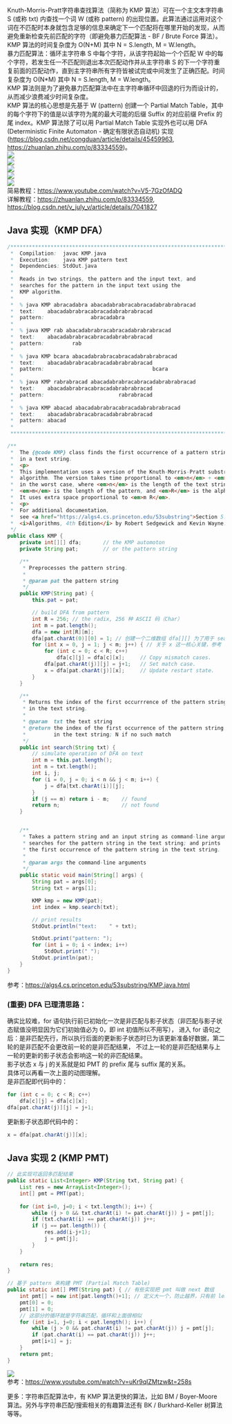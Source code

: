 Knuth-Morris-Pratt字符串查找算法（简称为 KMP 算法）可在一个主文本字符串 S (或称 txt) 内查找一个词 W (或称 pattern) 的出现位置。此算法通过运用对这个词在不匹配时本身就包含足够的信息来确定下一个匹配将在哪里开始的发现，从而避免重新检查先前匹配的字符（即避免暴力匹配算法 - BF / Brute Force 算法）。KMP 算法的时间复杂度为 O(N+M) 其中 N = S.length, M = W.length。  
暴力匹配算法：循环主字符串 S 中每个字符，从该字符起始一个个匹配 W 中的每个字符，若发生任一不匹配则退出本次匹配动作并从主字符串 S 的下一个字符重复前面的匹配动作，直到主字符串所有字符皆被试完或中间发生了正确匹配。时间复杂度为 O(N*M) 其中 N = S.length, M = W.length。  
KMP 算法则是为了避免暴力匹配算法中在主字符串循环中回退的行为而设计的，从而减少浪费减少时间复杂度。  
KMP 算法的核心思想是先基于 W (pattern) 创建一个 Partial Match Table，其中的每个字符下的值是以该字符为尾的最大可能的后缀 Suffix 的对应前缀 Prefix 的尾 index。KMP 算法除了可以用 Partial Match Table 实现外也可以用 DFA (Deterministic Finite Automaton - 确定有限状态自动机) 实现 (https://blog.csdn.net/congduan/article/details/45459963, https://zhuanlan.zhihu.com/p/83334559)。  
![](KMP(PMT).png)  
![](KMP(Example).png)  
![](KMP(DFA).png)  
![](KMP(DFA2).png)  
![](KMP(DFA3).webp)  
简易教程：https://www.youtube.com/watch?v=V5-7GzOfADQ  
详解教程：https://zhuanlan.zhihu.com/p/83334559, https://blog.csdn.net/v_july_v/article/details/7041827  
    
  
  
## Java 实现（KMP DFA）
```java
/******************************************************************************
 *  Compilation:  javac KMP.java
 *  Execution:    java KMP pattern text
 *  Dependencies: StdOut.java
 *
 *  Reads in two strings, the pattern and the input text, and
 *  searches for the pattern in the input text using the
 *  KMP algorithm.
 *
 *  % java KMP abracadabra abacadabrabracabracadabrabrabracad
 *  text:    abacadabrabracabracadabrabrabracad 
 *  pattern:               abracadabra          
 *
 *  % java KMP rab abacadabrabracabracadabrabrabracad
 *  text:    abacadabrabracabracadabrabrabracad 
 *  pattern:         rab
 *
 *  % java KMP bcara abacadabrabracabracadabrabrabracad
 *  text:    abacadabrabracabracadabrabrabracad 
 *  pattern:                                   bcara
 *
 *  % java KMP rabrabracad abacadabrabracabracadabrabrabracad 
 *  text:    abacadabrabracabracadabrabrabracad
 *  pattern:                        rabrabracad
 *
 *  % java KMP abacad abacadabrabracabracadabrabrabracad
 *  text:    abacadabrabracabracadabrabrabracad
 *  pattern: abacad
 *
 ******************************************************************************/

/**
 *  The {@code KMP} class finds the first occurrence of a pattern string
 *  in a text string.
 *  <p>
 *  This implementation uses a version of the Knuth-Morris-Pratt substring search
 *  algorithm. The version takes time proportional to <em>n</em> + <em>m R</em>
 *  in the worst case, where <em>n</em> is the length of the text string,
 *  <em>m</em> is the length of the pattern, and <em>R</em> is the alphabet size.
 *  It uses extra space proportional to <em>m R</em>.
 *  <p>
 *  For additional documentation,
 *  see <a href="https://algs4.cs.princeton.edu/53substring">Section 5.3</a> of
 *  <i>Algorithms, 4th Edition</i> by Robert Sedgewick and Kevin Wayne.
 */
public class KMP {
    private int[][] dfa;       // the KMP automoton
    private String pat;        // or the pattern string

    /**
     * Preprocesses the pattern string.
     *
     * @param pat the pattern string
     */
    public KMP(String pat) {
        this.pat = pat;

        // build DFA from pattern
        int R = 256; // the radix, 256 种 ASCII 码（Char）
        int m = pat.length();
        dfa = new int[R][m]; 
        dfa[pat.charAt(0)][0] = 1; // 创建一个二维数组 dfa[][] 为了用于 search 函数中 -- 维度 1 是指 search 的 for 循环中某次输入的 text 的一个字符/Char，维度 2 是指 search 的上一个输入的字符/Char 已匹配到 pattern 的索引。
        for (int x = 0, j = 1; j < m; j++) { // 关于 x 这一核心关键，参考 https://zhuanlan.zhihu.com/p/83334559, 尤其看其中的 https://pic4.zhimg.com/v2-6594ba99da1f3c8ea609d0b24be448cb_b.webp
            for (int c = 0; c < R; c++) 
                dfa[c][j] = dfa[c][x];     // Copy mismatch cases. 
            dfa[pat.charAt(j)][j] = j+1;   // Set match case. 
            x = dfa[pat.charAt(j)][x];     // Update restart state. 
        } 
    } 

    /**
     * Returns the index of the first occurrrence of the pattern string
     * in the text string.
     *
     * @param  txt the text string
     * @return the index of the first occurrence of the pattern string
     *         in the text string; N if no such match
     */
    public int search(String txt) {
        // simulate operation of DFA on text
        int m = this.pat.length();
        int n = txt.length();
        int i, j;
        for (i = 0, j = 0; i < n && j < m; i++) {
            j = dfa[txt.charAt(i)][j];
        }
        if (j == m) return i - m;    // found
        return n;                    // not found
    }


    /** 
     * Takes a pattern string and an input string as command-line arguments;
     * searches for the pattern string in the text string; and prints
     * the first occurrence of the pattern string in the text string.
     *
     * @param args the command-line arguments
     */
    public static void main(String[] args) {
        String pat = args[0];
        String txt = args[1];

        KMP kmp = new KMP(pat);
        int index = kmp.search(txt);

        // print results
        StdOut.println("text:    " + txt);

        StdOut.print("pattern: ");
        for (int i = 0; i < index; i++)
            StdOut.print(" ");
        StdOut.println(pat);
    }
}
```
参考：https://algs4.cs.princeton.edu/53substring/KMP.java.html  
### (重要) DFA 已理清思路：  
确实比较难，for 语句执行前已初始化一次是非匹配与影子状态（非匹配与影子状态赋值没明显因为它们初始值必为 0，即 int 初值所以不用写），
进入 for 语句之后：是非匹配先行，所以执行后面的更新影子状态时已为该更新准备好数据，第二轮的是非匹配不会更改前一轮的是非匹配结果，
不过上一轮的是非匹配结果与上一轮的更新的影子状态会影响这一轮的非匹配结果。  
影子状态 x 与 j 的关系就是如 PMT 的 prefix 尾与 suffix 尾的关系。  
具体可以再看一次上面的动图理解。  
是非匹配即代码中的：  
```java
for (int c = 0; c < R; c++) 
    dfa[c][j] = dfa[c][x];
dfa[pat.charAt(j)][j] = j+1;
```
更新影子状态即代码中的：  
```java
x = dfa[pat.charAt(j)][x];
```
  
  
  
## Java 实现 2 (KMP PMT)
```java
// 此实现可返回多匹配结果
public static List<Integer> KMP(String txt, String pat) {
    List res = new ArrayList<Integer>();
    int[] pmt = PMT(pat);
    
    for (int i=0, j=0; i < txt.length(); i++) {
        while (j > 0 && txt.charAt(i) != pat.charAt(j)) j = pmt[j];
        if (txt.charAt(i) == pat.charAt(j)) j++;
        if (j == pat.length()) {
            res.add(i-j+1);
            j = pmt[j];
        }
    }
    
    return res;
}

// 基于 pattern 来构建 PMT (Partial Match Table)
public static int[] PMT(String pat) { // 有些实现把 pmt 叫做 next 数组
    int pmt[] = new int[pat.length()+1]; // 定义大一个，防止越界，只有前 length 个数据有用
    pmt[0] = 0;
    pmt[1] = 0;
    // 这部分的循环就是字符串匹配，循环和上面很相似
    for (int i=1, j=0; i < pat.length(); i++) {
        while (j > 0 && pat.charAt(i) != pat.charAt(j)) j = pmt[j];
        if (pat.charAt(i) == pat.charAt(j)) j++;
        pmt[i+1] = j;
    }
    return pmt;
}
```
![](KMP(PMT2).png)  
参考：https://www.youtube.com/watch?v=uKr9qIZMtzw&t=258s
  
  
  
更多：字符串匹配算法中，有 KMP 算法更快的算法，比如 BM / Boyer-Moore 算法。另外与字符串匹配/搜索相关的有趣算法还有 BK / Burkhard-Keller 树算法等等。  